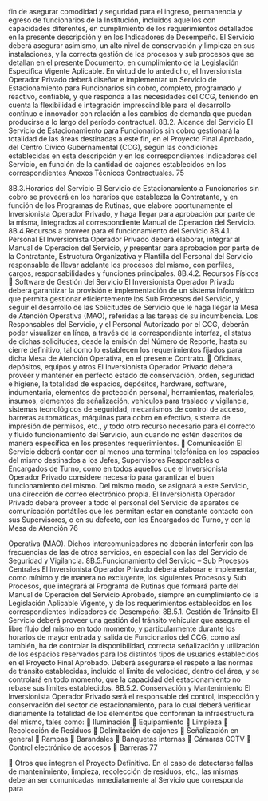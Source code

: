 fin de asegurar comodidad y seguridad para el ingreso, permanencia y egreso de
funcionarios de la Institución, incluidos aquellos con capacidades diferentes, en
cumplimiento de los requerimientos detallados en la presente descripción y en los
Indicadores de Desempeño.
El Servicio deberá asegurar asimismo, un alto nivel de conservación y limpieza en sus
instalaciones, y la correcta gestión de los procesos y sub procesos que se detallan en el
presente Documento, en cumplimiento de la Legislación Específica Vigente Aplicable.
En virtud de lo antedicho, el Inversionista Operador Privado deberá diseñar e implementar
un Servicio de Estacionamiento para Funcionarios sin cobro, completo, programado y
reactivo, confiable, y que responda a las necesidades del CCG, teniendo en cuenta la
flexibilidad e integración imprescindible para el desarrollo continuo e innovador con relación
a los cambios de demanda que puedan producirse a lo largo del período contractual.
8B.2. Alcance del Servicio
El Servicio de Estacionamiento para Funcionarios sin cobro gestionará la totalidad de las
áreas destinadas a este fin, en el Proyecto Final Aprobado, del Centro Cívico
Gubernamental (CCG), según las condiciones establecidas en esta descripción y en los
correspondientes Indicadores del Servicio, en función de la cantidad de cajones establecidos
en los correspondientes Anexos Técnicos Contractuales.
75

8B.3.Horarios del Servicio
El Servicio de Estacionamiento a Funcionarios sin cobro se proveerá en los horarios que
establezca la Contratante, y en función de los Programas de Rutinas, que elabore
oportunamente el Inversionista Operador Privado, y haga llegar para aprobación por parte
de la misma, integrados al correspondiente Manual de Operación del Servicio.
8B.4.Recursos a proveer para el funcionamiento del Servicio
8B.4.1. Personal
El Inversionista Operador Privado deberá elaborar, integrar al Manual de Operación del
Servicio, y presentar para aprobación por parte de la Contratante, Estructura Organizativa y
Plantilla del Personal del Servicio responsable de llevar adelante los procesos del mismo,
con perfiles, cargos, responsabilidades y funciones principales.
8B.4.2. Recursos Físicos
 Software de Gestión del Servicio
El Inversionista Operador Privado deberá garantizar la provisión e implementación de un
sistema informático que permita gestionar eficientemente los Sub Procesos del Servicio, y
seguir el desarrollo de las Solicitudes de Servicio que le haga llegar la Mesa de Atención
Operativa (MAO), referidas a las tareas de su incumbencia.
Los Responsables del Servicio, y el Personal Autorizado por el CCG, deberán poder
visualizar en línea, a través de la correspondiente interfaz, el status de dichas solicitudes,
desde la emisión del Número de Reporte, hasta su cierre definitivo, tal como lo establecen
los requerimientos fijados para dicha Mesa de Atención Operativa, en el presente Contrato.
 Oficinas, depósitos, equipos y otros
El Inversionista Operador Privado deberá proveer y mantener en perfecto estado de
conservación, orden, seguridad e higiene, la totalidad de espacios, depósitos, hardware,
software, indumentaria, elementos de protección personal, herramientas, materiales,
insumos, elementos de señalización, vehículos para traslado y vigilancia, sistemas
tecnológicos de seguridad, mecanismos de control de acceso, barreras automáticas,
máquinas para cobro en efectivo, sistema de impresión de permisos, etc., y todo otro recurso
necesario para el correcto y fluido funcionamiento del Servicio,
aun cuando no estén descritos de manera específica en los presentes requerimientos.
 Comunicación
El Servicio deberá contar con al menos una terminal telefónica en los espacios del mismo
destinados a los Jefes, Supervisores Responsables o Encargados de Turno, como en todos
aquellos que el Inversionista Operador Privado considere necesario para garantizar el buen
funcionamiento del mismo.
Del mismo modo, se asignará a este Servicio, una dirección de correo electrónico propia.
El Inversionista Operador Privado deberá proveer a todo el personal del Servicio de aparatos
de comunicación portátiles que les permitan estar en constante contacto con sus
Supervisores, o en su defecto, con los Encargados de Turno, y con la Mesa de Atención
76

Operativa (MAO).
Dichos intercomunicadores no deberán interferir con las frecuencias de las de otros
servicios, en especial con las del Servicio de Seguridad y Vigilancia.
8B.5.Funcionamiento del Servicio – Sub Procesos Centrales
El Inversionista Operador Privado deberá elaborar e implementar, como mínimo y de manera
no excluyente, los siguientes Procesos y Sub Procesos, que integrará al Programa de
Rutinas que formará parte del Manual de Operación del Servicio Aprobado, siempre en
cumplimiento de la Legislación Aplicable Vigente, y de los requerimientos establecidos en
los correspondientes Indicadores de Desempeño:
8B.5.1. Gestión de Tránsito
El Servicio deberá proveer una gestión del tránsito vehicular que asegure el libre flujo del
mismo en todo momento, y particularmente durante los horarios de mayor entrada y salida
de Funcionarios del CCG, como así también, ha de controlar la disponibilidad, correcta
señalización y utilización de los espacios reservados para los distintos tipos de usuarios
establecidos en el Proyecto Final Aprobado.
Deberá asegurarse el respeto a las normas de tránsito establecidas, incluido el límite de
velocidad, dentro del área, y se controlará en todo momento, que la capacidad del
estacionamiento no rebase sus límites establecidos.
8B.5.2. Conservación y Mantenimiento
El Inversionista Operador Privado será el responsable del control, inspección y conservación
del sector de estacionamiento, para lo cual deberá verificar diariamente la totalidad de los
elementos que conforman la infraestructura del mismo, tales como:
 Iluminación
 Equipamiento
 Limpieza
 Recolección de Residuos
 Delimitación de cajones
 Señalización en general
 Rampas
 Barandales
 Banquetas internas
 Cámaras CCTV
 Control electrónico de accesos
 Barreras
77

 Otros que integren el Proyecto Definitivo.
En el caso de detectarse fallas de mantenimiento, limpieza, recolección de residuos, etc., las
mismas deberán ser comunicadas inmediatamente al Servicio que corresponda para
